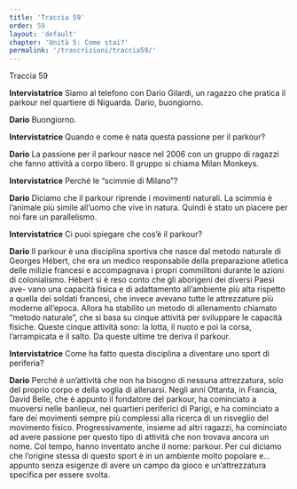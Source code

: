 ```yaml
---
title: 'Traccia 59'
order: 59
layout: 'default'
chapter: 'Unità 5: Come stai?'
permalink: '/trascrizioni/traccia59/'
---
```


Traccia 59

**Intervistatrice** Siamo al telefono con Dario Gilardi, un ragazzo che pratica il parkour nel quartiere di Niguarda. Dario, buongiorno.

**Dario** Buongiorno.

**Intervistatrice** Quando e come è nata questa passione per il parkour?

**Dario** La passione per il parkour nasce nel 2006 con un gruppo di ragazzi che fanno attività a corpo libero. Il gruppo si chiama Milan Monkeys.

**Intervistatrice** Perché le “scimmie di Milano”?

**Dario** Diciamo che il parkour riprende i movimenti naturali. La scimmia è l’animale più simile all’uomo che vive in natura. Quindi è stato un piacere per noi fare un parallelismo.

**Intervistatrice** Ci puoi spiegare che cos’è il parkour?

**Dario** Il parkour è una disciplina sportiva che nasce dal metodo naturale di Georges Hébert, che era un medico responsabile della preparazione atletica delle milizie francesi e accompagnava i propri commilitoni durante le azioni di colonialismo. Hébert si è reso conto che gli aborigeni dei diversi Paesi ave-
vano una capacità fisica e di adattamento all’ambiente più alta rispetto a quella dei soldati francesi, che invece avevano tutte le attrezzature più moderne all’epoca. Allora ha stabilito un metodo di allenamento chiamato “metodo naturale”, che si basa su cinque attività per sviluppare le capacità fisiche. Queste cinque attività sono: la lotta, il nuoto e poi la corsa, l’arrampicata e il salto. Da queste ultime tre deriva il parkour.

**Intervistatrice** Come ha fatto questa disciplina a diventare uno sport di periferia?

**Dario** Perché è un’attività che non ha bisogno di nessuna attrezzatura, solo del proprio corpo e della voglia di allenarsi. Negli anni Ottanta, in Francia, David Belle, che è appunto il fondatore del parkour, ha cominciato a muoversi nelle banlieux, nei quartieri periferici di Parigi, e ha cominciato a fare dei
movimenti sempre più complessi alla ricerca di un risveglio del movimento fisico. Progressivamente, insieme ad altri ragazzi, ha cominciato ad avere passione per questo tipo di attività che non trovava ancora un nome. Col tempo, hanno inventato anche il nome: parkour. Per cui diciamo che l’origine stessa di questo sport è in un ambiente molto popolare e... appunto senza esigenze di avere un campo da gioco e un’attrezzatura specifica per essere svolta.
